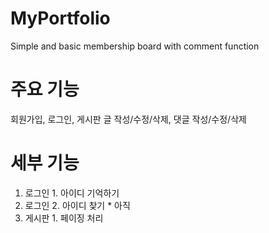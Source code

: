 # MyPortfolio
Simple and basic membership board with comment function 

# 주요 기능
회원가입, 로그인, 게시판 글 작성/수정/삭제, 댓글 작성/수정/삭제

# 세부 기능
1) 로그인 1. 아이디 기억하기
2) 로그인 2. 아이디 찾기 * 아직
3) 게시판 1. 페이징 처리
